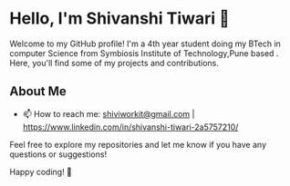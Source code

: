 # Hello, I'm Shivanshi Tiwari 👋

Welcome to my GitHub profile! I'm a 4th year student doing my BTech in computer Science from Symbiosis Institute of Technology,Pune based . Here, you'll find some of my projects and contributions.

## About Me
- 📫 How to reach me: shiviworkit@gmail.com | https://www.linkedin.com/in/shivanshi-tiwari-2a5757210/

Feel free to explore my repositories and let me know if you have any questions or suggestions!

Happy coding! 🚀
